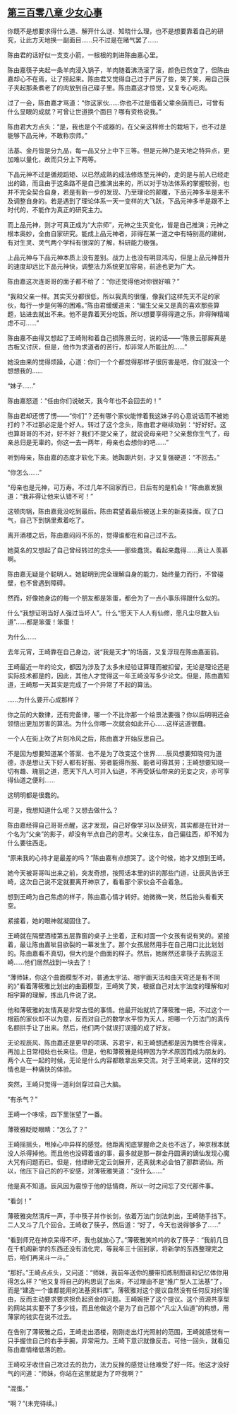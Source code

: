 ## [第三百零八章 少女心事](https://www.xxbiquge.com/11_11207/8982919.html)


  你既不是想要求得什么道、解开什么谜、知晓什么理，也不是想要靠着自己的研究，让此方天地换一副面目……只不过是在赌气罢了……

  陈由君的话好似一支支小箭，一根根的刺进陈由嘉心里。

  陈由嘉筷子夹起一条羊肉浸入锅子，羊肉随着沸汤滚了滚，颜色已然变了，但陈由嘉却心不在焉，让了捞起来。陈由君又觉得自己过于严厉了些，笑了笑，用自己筷子夹起那条煮老了的肉放到自己碟子里。陈由嘉这才惊觉，又复专心吃肉。

  过了一会，陈由嘉才骂道：“你这家伙……你也不过是借着父辈余荫而已，可曾有什么显眼的成就？可曾让世道换个面目？哪有资格说我。”

  陈由君大方点头：“是，我也是个不成器的，在父亲这样修士的栽培下，也不过是能够下品元神，不敢称宗师。”

  法基、金丹皆是分九品，每一品又分上中下三等。但是元神乃是天地之特异点，更加难以量化，故而只分上下两等。

  下品元神不过是循规蹈矩、以已然成熟的成法修炼至元神的，走的是与前人已经走出的路，而且由于这条路不是自己推演出来的，所以对于功法体系的掌握较弱，也并不完全契合自身，若是有新一步的发现、乃至理论的颠覆，下品元神多半是来不及调整自身的。若是遇到了理论体系一天一变样的大飞跃，下品元神多半是跟不上时代的，不能作为真正的研究主力。

  而上品元神，则才可真正成为“大宗师”，元神之生灭变化，皆是自己推演；元神之根本奥妙，全由自家研究。能成上品元神者，非得在某一道之中有特别高的建树，有对生灵、灵气两个学科有很深的了解，科研能力极强。

  上品元神与下品元神本质上没有差别。战力上也没有明显鸿沟，但是上品元神晋升的速度却远比下品元神快，调整法力系统更加容易，前途也更为广大。

  陈由嘉这次连哥哥的面子都不给了：“你还觉得他对你很好嘛？”

  “我和父亲一样。其实天分都很低，所以我真的很懂，像我们这样先天不足的家伙，每行一步是何等的困难。”陈由君缓缓道来：“偏生父亲又是真的喜欢那些算题，钻进去就出不来。他不是靠着天分吃饭。所以想要享得得道之乐，非得殚精竭虑不可……”

  陈由嘉不由得又想起了王崎附和着自己损陈景云时，说的话——“陈景云那厮真是古板又讨厌，但是，他作为求道者的苦行，却非常人所能比的……”

  她没由来的觉得烦躁，心道：你们一个个都觉得那样子很厉害是吧，你们就没一个想想我的……

  “妹子……”

  陈由嘉怒道：“任由你们说破天，我今年也不会回去的！”

  陈由君却还愣了愣——“你们”？还有哪个家伙能悖着我这妹子的心意说话而不被她打的？不过那必定是个好人。转过了这个念头，陈由君才继续劝到：“好好好。这也算哥哥的不对，好不好？我们不提父亲了，就说说母亲吧？父亲惹你生气了，母亲总归是无辜的。你这一去一两年，母亲也会想你的吧……”

  听到母亲，陈由嘉的态度才软化下来。她踟蹰片刻，才又复强硬道：“不回去。”

  “你怎么……”

  “母亲也是元神，可万寿。不过几年不回家而已，日后有的是机会！”陈由嘉发狠道：“我非得让他来认错不可！”

  这顿肉锅，陈由嘉竟没吃到最后。陈由君望着最后被送上来的新麦挂面。叹了口气，自己下到锅里煮着吃了。

  离开酒楼之后，陈由嘉闷闷不乐的，觉得谁都在和自己过不去。

  她莫名的又想起了自己曾经转过的念头——那些蠢货。看起来蠢得……真让人羡慕啊。

  陈由嘉无疑是个聪明人。她聪明到完全理解自身的能力，始终量力而行，不曾碰壁，也不曾遇到障碍。

  然而，好像她身边的每一个朋友都是笨蛋，都会为了一点小事乐得跟什么似的。

  什么“我想证明当好人强过当坏人”。什么“愿天下人人有仙修，愿凡尘尽数入仙道”……都是笨蛋！笨蛋！

  为什么……

  去年元宵，王崎靠在自己身边，说“我是天才”的场面，又复浮现在陈由嘉面前。

  王崎最近一年的论文，都因为涉及了太多未经验证算理而被扣留，无论是理论还是实际技术都是的，因此，其他人才觉得这一年王崎没写多少论文。但是，陈由嘉知道，王崎那一天其实是完成了一个异常了不起的算法。

  ……为什么要开心成那样？

  你之前的大数律，还有完备律，哪一个不比你那一个绘景法要强？你以后明明还会领悟出更加厉害的算法。为什么你哪一次就会如此开心……这样这道很蠢。

  一个人在街上吹了片刻冷风之后，陈由嘉才开始反思自己。

  不是因为想要知道某个答案、也不是为了改变这个世界……辰风想要知晓何为道德，亦是想让天下好人都有好报、劳者能得所报、能者可得其劳；王崎想要知晓一切有趣、瑰丽之道，愿天下凡人可并入仙道，不再受妖仙带来的无妄之灾，亦可享得仙道之便利……

  这明明都是很蠢的。

  可是，我想知道什么呢？又想去做什么？

  陈由嘉经得自己哥哥点醒，这才发现，自己好像学习以及研究，其实都是在针对一个名为“父亲”的影子，却没有半点自己的思考。父亲往东，自己偏往西，却不知为什么要往西走。

  “原来我的心持才是最差的吗？”陈由嘉有点想哭了。这个时候，她才又想到王崎。

  她今天被哥哥叫出来之前，突发奇想，按照话本里的讲的那些门道，让辰风告诉王崎，这次自己说不定就要离开神京了，看看那个家伙会不会着急。

  想到王崎为自己焦虑的样子，陈由嘉心情才转好。她微微一笑，然后抬头看看天空。

  紧接着，她的眼神就凝固住了。

  王崎就在隔壁酒楼第五层靠窗的桌子上坐着，正和对面一个女孩有说有笑的。紧接着，最让陈由嘉呲目欲裂的一幕发生了。那个女孩居然用手在自己用口比比划划的。陈由嘉看不真切，但大约是个曲面的样子。然后，她居然还拿筷子去挑逗王崎……他们居然战到一块去了！

  “薄师妹，你这个曲面模型不对，普通太宇法、相宇画天法和曲天穹还是有不同的》”看着薄筱雅比划出的曲面模型，王崎笑了笑，根据自己对太宇法度的理解和对相宇算的理解，拣出几件说了说。

  他和薄筱雅的友情真是非常古怪的事情。他最开始就坑了薄筱雅一把，不过这个一根筋的家伙却不以为意，反而对自己的数学水平惊为天人，把哪一个万法门的真传名额拱手让了出来。然后，他们两个就误打误撞的成了好友。

  无论视辰风、陈由嘉还是更早的项琪、苏君宇，和王崎想透都是因为脾性合得来，再加上日常相处也长来往。但是，他和薄筱雅是纯粹因为学术原因而成为朋友的。两个人在一起的时候，无论是什么内容都敢拿出来交流。对于王崎来说，这样的交情也是一种痛快的体验。

  突然，王崎只觉得一道利剑穿过自己大脑。

  “有杀气？”

  王崎一个哆嗦，四下里张望了一番。

  薄筱雅眨眨眼睛：“怎么了？”

  王崎摇摇头，甩掉心中异样的感觉。他距离彻底掌握命之炎也不远了，神京根本就没人杀得掉他。而且他也没碍着谁的事，最多就是那一群金丹圆满的谪仙发现心魔大咒有问题而已。但是，他缥缈无定云剑展开，还真就未必会怕了那群谪仙。所以，他压下自己的的不安感，对薄筱雅笑道：“没什么……”

  他是真不知道。辰风因为震惊于他的低情商，所以一时之间忘了交代那件事。

  “看剑！”

  薄筱雅突然清斥一声，手中筷子并作长剑，依着万法门剑法刺出，王崎随手挡下。二人又斗了几个回合。王崎收了筷子，然后道：“好了，今天也说得够多了……”

  “看到师兄在神京呆得不坏，我也就放心了。”薄筱雅笑吟吟的收了筷子：“我前几日在千机阁新学的东西还没有消化完，等我年三十回到家，将新学的东西整理完之后，咱们再来斗一斗。”

  “那好。”王崎点点头，又问道：“师妹，我前年送你的腰带扣炼制图谱和记忆体你用得怎么样？”他又复将自己的构思说了出来，不过理由不是“推广型人工法基”了，而是“建造一个谁都能用的法基资料库”。薄筱雅对这个提议自然没有任何反对的理由，反而主动要求要求担负起资金的问题。王崎婉拒了这个提议。这个资源共享型的网站其实要不了多少钱，而且他做这个是为了自己那个“凡尘入仙道”的构想，用薄家的钱实在说不过去。

  在告别了薄筱雅之后，王崎走出酒楼，刚刚走出灯光照射的范围，王崎就感觉有一只手握住自己的右手手腕，异常用力。王崎下意识就像反击。可他一回头，就看见陈由嘉情绪低落的脸。

  王崎咬牙收住自己攻过去的劲力，法力反挫的感觉让他难受了好一阵。他这才没好气的问道：“师妹，你站在这里就是为了吓我啊？”

  “混蛋。”

  “啊？”(未完待续。)
